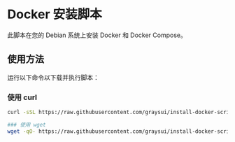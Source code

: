 # Docker 安装脚本

此脚本在您的 Debian 系统上安装 Docker 和 Docker Compose。

## 使用方法

运行以下命令以下载并执行脚本：

### 使用 curl
```sh
curl -sSL https://raw.githubusercontent.com/graysui/install-docker-script/main/install_docker.sh | sudo bash

### 使用 wget
wget -qO- https://raw.githubusercontent.com/graysui/install-docker-script/main/install_docker.sh | sudo bash
